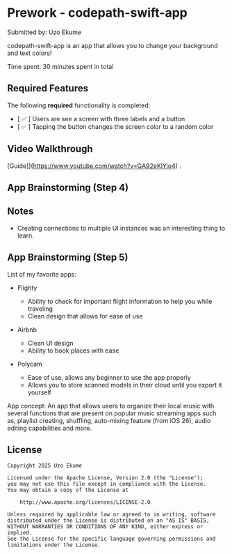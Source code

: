 # Prework - codepath-swift-app

Submitted by: Uzo Ekume

codepath-swift-app is an app that allows you to change your background and text colors!

Time spent: 30 minutes spent in total

## Required Features

The following **required** functionality is completed:

- [ ✅ ] Users are see a screen with three labels and a button
- [ ✅ ] Tapping the button changes the screen color to a random color
 
## Video Walkthrough

[Guide]](https://www.youtube.com/watch?v=GA92eKlYio4) .

## App Brainstorming (Step 4)

## Notes

- Creating connections to multiple UI instances was an interesting thing to learn.

## App Brainstorming (Step 5)

List of my favorite apps:
- Flighty
	- Ability to check for important flight information to help you while traveling
	- Clean design that allows for ease of use 

- Airbnb
	- Clean UI design
	- Ability to book places with ease 

- Polycam
	- Ease of use, allows any beginner to use the app properly
	- Allows you to store scanned models in their cloud until you export it yourself

App concept: An app that allows users to organize their local music with several functions that are present on popular music streaming apps such as, playlist creating, shuffling, auto-mixing feature (from iOS 26), audio editing capabilities and more.

## License

    Copyright 2025 Uzo Ekume

    Licensed under the Apache License, Version 2.0 (the "License");
    you may not use this file except in compliance with the License.
    You may obtain a copy of the License at

        http://www.apache.org/licenses/LICENSE-2.0

    Unless required by applicable law or agreed to in writing, software
    distributed under the License is distributed on an "AS IS" BASIS,
    WITHOUT WARRANTIES OR CONDITIONS OF ANY KIND, either express or implied.
    See the License for the specific language governing permissions and
    limitations under the License.
